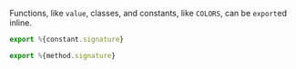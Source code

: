 Functions, like `value`, classes, and constants, like `COLORS`, can be
`export`ed inline.

```javascript
export %{constant.signature}

export %{method.signature}
```
